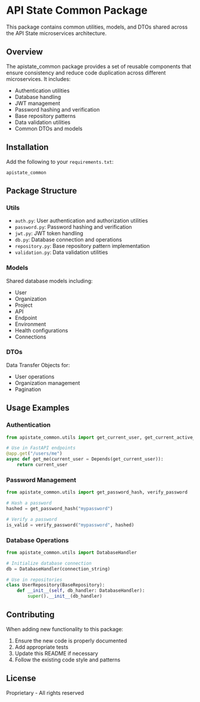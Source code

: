 # API State Common Package

This package contains common utilities, models, and DTOs shared across the API State microservices architecture.

## Overview

The apistate_common package provides a set of reusable components that ensure consistency and reduce code duplication across different microservices. It includes:

- Authentication utilities
- Database handling
- JWT management
- Password hashing and verification
- Base repository patterns
- Data validation utilities
- Common DTOs and models

## Installation

Add the following to your `requirements.txt`:

```
apistate_common
```

## Package Structure

### Utils

- `auth.py`: User authentication and authorization utilities
- `password.py`: Password hashing and verification
- `jwt.py`: JWT token handling
- `db.py`: Database connection and operations
- `repository.py`: Base repository pattern implementation
- `validation.py`: Data validation utilities

### Models

Shared database models including:

- User
- Organization
- Project
- API
- Endpoint
- Environment
- Health configurations
- Connections

### DTOs

Data Transfer Objects for:

- User operations
- Organization management
- Pagination

## Usage Examples

### Authentication

```python
from apistate_common.utils import get_current_user, get_current_active_user

# Use in FastAPI endpoints
@app.get("/users/me")
async def get_me(current_user = Depends(get_current_user)):
    return current_user
```

### Password Management

```python
from apistate_common.utils import get_password_hash, verify_password

# Hash a password
hashed = get_password_hash("mypassword")

# Verify a password
is_valid = verify_password("mypassword", hashed)
```

### Database Operations

```python
from apistate_common.utils import DatabaseHandler

# Initialize database connection
db = DatabaseHandler(connection_string)

# Use in repositories
class UserRepository(BaseRepository):
    def __init__(self, db_handler: DatabaseHandler):
        super().__init__(db_handler)
```

## Contributing

When adding new functionality to this package:

1. Ensure the new code is properly documented
2. Add appropriate tests
3. Update this README if necessary
4. Follow the existing code style and patterns

## License

Proprietary - All rights reserved